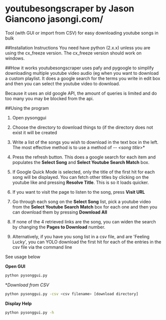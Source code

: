 youtubesongscraper
by Jason Giancono jasongi.com/
==================

Tool (with GUI or import from CSV) for easy downloading youtube songs in bulk

##Installation Instructions
You need have python (2.x.x) unless you are using the cx_freeze version. The cx_freeze version should work on windows.

##How it works
youtubesongscraper uses pafy and pygoogle to simplify downloading multiple youtube video audio (eg when you want to download a custom playlist. It does a google search for the terms you write in edit box and then you can select the youtube video to download.

Because it uses an old google API, the amount of queries is limited and do too many you may be blocked from the api.

##Using the program
1. Open pysonggui

2. Choose the directory to download things to (if the directory does not exist it will be created

3. Write a list of the songs you wish to download in the text box in the left. The most effective method is to use a method of *<artist> -- <song title*>*

4. Press the refresh button. This does a google search for each item and populates the **Select Song** and **Select Youtube Search Match** box.

5. If Google Quick Mode is selected, only the title of the first hit for each song will be displayed. You can fetch other titles by clicking on the youtube like and pressing **Resolve Title**. This is so it loads quicker.

6. If you want to visit the page to listen to the song, press **Visit URL**

7. Go through each song on the **Select Song** list, pick a youtube video from the **Select Youtube Search Match** box for each one and then you can download them by pressing **Download All**

8. If none of the 4 retrieved links are the song, you can widen the search by changing the **Pages to Download** number.

9. Alternatively, if you have you song list in a csv file, and are 'Feeling Lucky', you can YOLO download the first hit for each of the entries in the csv file via the command line

See usage below

**Open GUI**
```bash
python pysonggui.py
```

**Download from CSV*
```bash
python pysonggui.py -csv <csv filename> [download directory]
```

**Display Help**
```bash
python pysonggui.py -h
```
